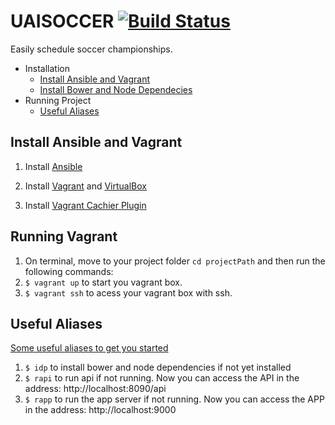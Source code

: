 # UAISOCCER [![Build Status](https://snap-ci.com/raigons/uaisoccer/branch/master/build_image)](https://snap-ci.com/raigons/uaisoccer/branch/master)
Easily schedule soccer championships.

* Installation
  * [Install Ansible and Vagrant](https://github.com/raigons/uaisoccer#install-ansible-and-vagrant)
  * [Install Bower and Node Dependecies](https://github.com/raigons/uaisoccer#install-bower-and-node-dependecies)
* Running Project
  * [Useful Aliases](https://github.com/raigons/uaisoccer#useful-aliases)  

## Install Ansible and Vagrant

1. Install [Ansible](http://www.ansible.com "ansible")

2. Install [Vagrant](http://www.vagrantup.com/ "vagrant") and [VirtualBox](https://www.virtualbox.org/wiki/Downloads "virtualbox")

3. Install [Vagrant Cachier Plugin](http://fgrehm.viewdocs.io/vagrant-cachier "vagrant cachier")

## Running Vagrant

1. On terminal, move to your project folder `cd projectPath` and then run the following commands:
2. `$ vagrant up` to start you vagrant box.
3. `$ vagrant ssh` to acess your vagrant box with ssh.

## Useful Aliases
[Some useful aliases to get you started](https://github.com/raigons/uaisoccer#useful-aliases)
1. `$ idp` to install bower and node dependencies if not yet installed
2. `$ rapi` to run api if not running. Now you can access the API in the address: http://localhost:8090/api
3. `$ rapp` to run the app server if not running. Now you can access the APP in the address: http://localhost:9000
